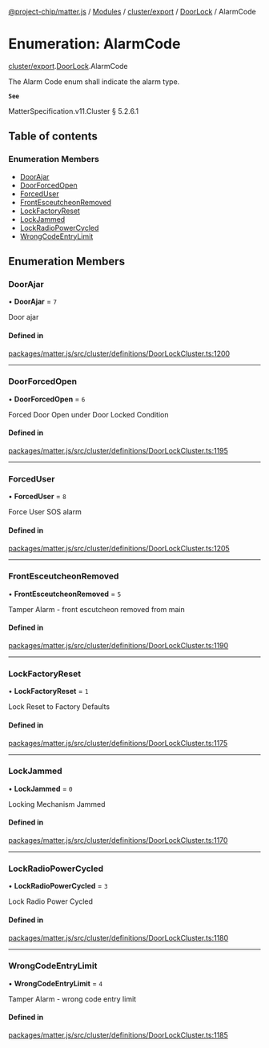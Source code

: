 [@project-chip/matter.js](../README.md) / [Modules](../modules.md) / [cluster/export](../modules/cluster_export.md) / [DoorLock](../modules/cluster_export.DoorLock.md) / AlarmCode

# Enumeration: AlarmCode

[cluster/export](../modules/cluster_export.md).[DoorLock](../modules/cluster_export.DoorLock.md).AlarmCode

The Alarm Code enum shall indicate the alarm type.

**`See`**

MatterSpecification.v11.Cluster § 5.2.6.1

## Table of contents

### Enumeration Members

- [DoorAjar](cluster_export.DoorLock.AlarmCode.md#doorajar)
- [DoorForcedOpen](cluster_export.DoorLock.AlarmCode.md#doorforcedopen)
- [ForcedUser](cluster_export.DoorLock.AlarmCode.md#forceduser)
- [FrontEsceutcheonRemoved](cluster_export.DoorLock.AlarmCode.md#frontesceutcheonremoved)
- [LockFactoryReset](cluster_export.DoorLock.AlarmCode.md#lockfactoryreset)
- [LockJammed](cluster_export.DoorLock.AlarmCode.md#lockjammed)
- [LockRadioPowerCycled](cluster_export.DoorLock.AlarmCode.md#lockradiopowercycled)
- [WrongCodeEntryLimit](cluster_export.DoorLock.AlarmCode.md#wrongcodeentrylimit)

## Enumeration Members

### DoorAjar

• **DoorAjar** = ``7``

Door ajar

#### Defined in

[packages/matter.js/src/cluster/definitions/DoorLockCluster.ts:1200](https://github.com/project-chip/matter.js/blob/904d0c9b952b91f28a21803759c5e5c66ee4d272/packages/matter.js/src/cluster/definitions/DoorLockCluster.ts#L1200)

___

### DoorForcedOpen

• **DoorForcedOpen** = ``6``

Forced Door Open under Door Locked Condition

#### Defined in

[packages/matter.js/src/cluster/definitions/DoorLockCluster.ts:1195](https://github.com/project-chip/matter.js/blob/904d0c9b952b91f28a21803759c5e5c66ee4d272/packages/matter.js/src/cluster/definitions/DoorLockCluster.ts#L1195)

___

### ForcedUser

• **ForcedUser** = ``8``

Force User SOS alarm

#### Defined in

[packages/matter.js/src/cluster/definitions/DoorLockCluster.ts:1205](https://github.com/project-chip/matter.js/blob/904d0c9b952b91f28a21803759c5e5c66ee4d272/packages/matter.js/src/cluster/definitions/DoorLockCluster.ts#L1205)

___

### FrontEsceutcheonRemoved

• **FrontEsceutcheonRemoved** = ``5``

Tamper Alarm - front escutcheon removed from main

#### Defined in

[packages/matter.js/src/cluster/definitions/DoorLockCluster.ts:1190](https://github.com/project-chip/matter.js/blob/904d0c9b952b91f28a21803759c5e5c66ee4d272/packages/matter.js/src/cluster/definitions/DoorLockCluster.ts#L1190)

___

### LockFactoryReset

• **LockFactoryReset** = ``1``

Lock Reset to Factory Defaults

#### Defined in

[packages/matter.js/src/cluster/definitions/DoorLockCluster.ts:1175](https://github.com/project-chip/matter.js/blob/904d0c9b952b91f28a21803759c5e5c66ee4d272/packages/matter.js/src/cluster/definitions/DoorLockCluster.ts#L1175)

___

### LockJammed

• **LockJammed** = ``0``

Locking Mechanism Jammed

#### Defined in

[packages/matter.js/src/cluster/definitions/DoorLockCluster.ts:1170](https://github.com/project-chip/matter.js/blob/904d0c9b952b91f28a21803759c5e5c66ee4d272/packages/matter.js/src/cluster/definitions/DoorLockCluster.ts#L1170)

___

### LockRadioPowerCycled

• **LockRadioPowerCycled** = ``3``

Lock Radio Power Cycled

#### Defined in

[packages/matter.js/src/cluster/definitions/DoorLockCluster.ts:1180](https://github.com/project-chip/matter.js/blob/904d0c9b952b91f28a21803759c5e5c66ee4d272/packages/matter.js/src/cluster/definitions/DoorLockCluster.ts#L1180)

___

### WrongCodeEntryLimit

• **WrongCodeEntryLimit** = ``4``

Tamper Alarm - wrong code entry limit

#### Defined in

[packages/matter.js/src/cluster/definitions/DoorLockCluster.ts:1185](https://github.com/project-chip/matter.js/blob/904d0c9b952b91f28a21803759c5e5c66ee4d272/packages/matter.js/src/cluster/definitions/DoorLockCluster.ts#L1185)
